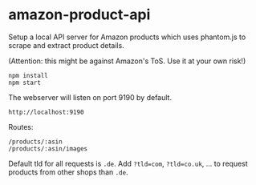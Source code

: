 # amazon-product-api

Setup a local API server for Amazon products which uses phantom.js to scrape and extract product details.

(Attention: this might be against Amazon's ToS. Use it at your own risk!)

```
npm install
npm start
```

The webserver will listen on port 9190 by default.
```
http://localhost:9190
```

Routes:
```
/products/:asin
/products/:asin/images
```

Default tld for all requests is `.de`. Add `?tld=com`, `?tld=co.uk`, ... to request products from other shops than `.de`.
